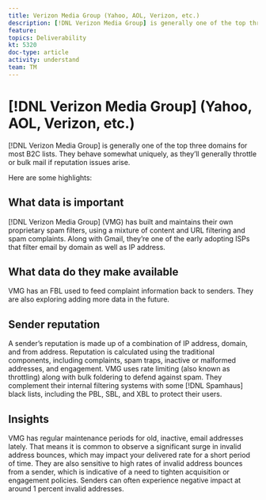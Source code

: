 ```yaml
---
title: Verizon Media Group (Yahoo, AOL, Verizon, etc.)
description: [!DNL Verizon Media Group] is generally one of the top three domains for most B2C lists. They behave somewhat uniquely, as they’ll generally throttle or bulk mail if reputation issues arise.
feature: 
topics: Deliverability
kt: 5320
doc-type: article
activity: understand
team: TM
---
```


# [!DNL Verizon Media Group] (Yahoo, AOL, Verizon, etc.)

[!DNL Verizon Media Group] is generally one of the top three domains for most B2C lists. They behave somewhat uniquely, as they’ll generally throttle or bulk mail if reputation issues arise.

Here are some highlights:

## What data is important

[!DNL Verizon Media Group] (VMG) has built and maintains their own proprietary spam filters, using a mixture of content and URL filtering and spam complaints. Along with Gmail, they’re one of the early adopting ISPs that filter email by domain as well as IP address.

## What data do they make available

VMG has an FBL used to feed complaint information back to senders. They are also exploring adding more data in the future.

## Sender reputation

A sender’s reputation is made up of a combination of IP address, domain, and from address. Reputation is calculated using the traditional components, including complaints, spam traps, inactive or malformed addresses, and engagement. VMG uses rate limiting (also known as throttling) along with bulk foldering to defend against spam. They complement their internal filtering systems with some [!DNL Spamhaus] black lists, including the PBL, SBL, and XBL to protect their users.

## Insights

VMG has regular maintenance periods for old, inactive, email addresses lately. That means it is common to observe a significant surge in invalid address bounces, which may impact your delivered rate for a short period of time. They are also sensitive to high rates of invalid address bounces from a sender, which is indicative of a need to tighten acquisition or engagement policies. Senders can often experience negative impact at around 1 percent invalid addresses.
